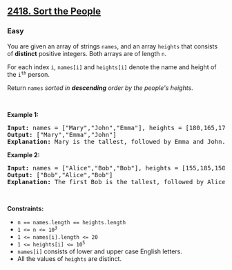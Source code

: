 <h2><a href="https://leetcode.com/problems/sort-the-people/">2418. Sort the People</a></h2>
<h3>Easy</h3>
<div>
  <p>
    You are given an array of strings <code>names</code>, and an array
    <code>heights</code> that consists of <strong>distinct</strong> positive
    integers. Both arrays are of length <code>n</code>.
  </p>

  <p>
    For each index <code>i</code>, <code>names[i]</code> and
    <code>heights[i]</code> denote the name and height of the
    <code>i<sup>th</sup></code> person.
  </p>

  <p>
    Return <code>names</code
    ><em>
      sorted in <strong>descending</strong> order by the people's heights</em
    >.
  </p>

  <p>&nbsp;</p>
  <p><strong class="example">Example 1:</strong></p>

  <pre><strong>Input:</strong> names = ["Mary","John","Emma"], heights = [180,165,170]
<strong>Output:</strong> ["Mary","Emma","John"]
<strong>Explanation:</strong> Mary is the tallest, followed by Emma and John.
</pre>

  <p><strong class="example">Example 2:</strong></p>

  <pre><strong>Input:</strong> names = ["Alice","Bob","Bob"], heights = [155,185,150]
<strong>Output:</strong> ["Bob","Alice","Bob"]
<strong>Explanation:</strong> The first Bob is the tallest, followed by Alice and the second Bob.
</pre>

  <p>&nbsp;</p>
  <p><strong>Constraints:</strong></p>

  <ul>
    <li><code>n == names.length == heights.length</code></li>
    <li>
      <code>1 &lt;= n &lt;= 10<sup>3</sup></code>
    </li>
    <li><code>1 &lt;= names[i].length &lt;= 20</code></li>
    <li>
      <code>1 &lt;= heights[i] &lt;= 10<sup>5</sup></code>
    </li>
    <li>
      <code>names[i]</code> consists of lower and upper case English letters.
    </li>
    <li>All the values of <code>heights</code> are distinct.</li>
  </ul>
</div>
